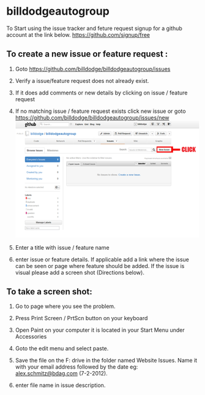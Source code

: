 billdodgeautogroup
==================

To Start using the issue tracker and feture request signup for a github account at the link below. 
https://github.com/signup/free

To create a new issue or feature request :
-----------------------------------------

1. Goto https://github.com/billdodge/billdodgeautogroup/issues 

2. Verify a issue/feature request does not already exist.

3. If it does add comments or new details by clicking on issue / feature request

4. If no matching issue / feature request exists click new issue or goto https://github.com/billdodge/billdodgeautogroup/issues/new
![New issue button](https://github.com/billdodge/billdodgeautogroup/raw/master/readme_image.png)

5. Enter a title with issue / feature name

6. enter issue or feature details. If applicable add a link where the issue can be seen or page where feature should be added. If the issue is visual please add a screen shot  (Directions below). 

To take a screen shot:
-----------------------

1. Go to page where you see the problem.

2. Press Print Screen / PrtScn button on your keyboard
 
3. Open Paint on your computer it is located in your Start Menu under Accessories 

4. Goto the edit menu and select paste.

5. Save the file on the F: drive in the folder named Website Issues. Name it with your email address followed by the date eg: alex.schmitz@bdag.com (7-2-2012).

6. enter file name in issue description.